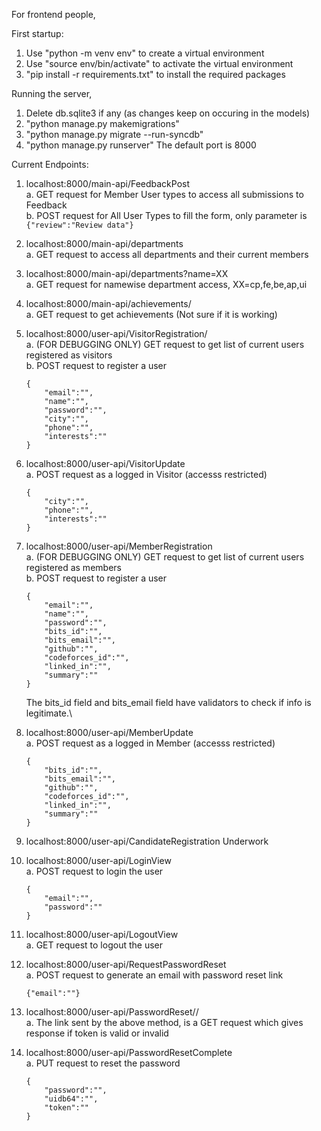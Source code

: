 For frontend people,

First startup:
1. Use "python -m venv env" to create a virtual environment
2. Use "source env/bin/activate" to activate the virtual environment
3. "pip install -r requirements.txt" to install the required packages

Running the server,
1. Delete db.sqlite3 if any (as changes keep on occuring in the models)
2. "python manage.py makemigrations"
3. "python manage.py migrate --run-syncdb"
4. "python manage.py runserver" The default port is 8000

Current Endpoints:
1. localhost:8000/main-api/FeedbackPost \
    a. GET request for Member User types to access all submissions to Feedback\
    b. POST request for All User Types to fill the form, only parameter is ```{"review":"Review data"}```
    
2. localhost:8000/main-api/departments\
    a. GET request to access all departments and their current members

3. localhost:8000/main-api/departments?name=XX\
    a. GET request for namewise department access, XX=cp,fe,be,ap,ui

4. localhost:8000/main-api/achievements/\
    a. GET request to get achievements (Not sure if it is working)

5. localhost:8000/user-api/VisitorRegistration/\
    a. (FOR DEBUGGING ONLY) GET request to get list of current users registered as visitors\
    b. POST request to register a user
    ```
    {
        "email":"",
        "name":"",
        "password":"",
        "city":"",
        "phone":"",
        "interests":""
    }
    ```

6. localhost:8000/user-api/VisitorUpdate\
    a. POST request as a logged in Visitor (accesss restricted)
    ```
    {
        "city":"",
        "phone":"",
        "interests":""
    }
    ```

7. localhost:8000/user-api/MemberRegistration\
    a. (FOR DEBUGGING ONLY) GET request to get list of current users registered as members\
    b. POST request to register a user
    ```
    {
        "email":"",
        "name":"",
        "password":"",
        "bits_id":"",
        "bits_email":"",
        "github":"",
        "codeforces_id":"",
        "linked_in":"",
        "summary":""
    }
    ``` 
    The bits_id field and bits_email field have validators to check if info is legitimate.\

8. localhost:8000/user-api/MemberUpdate\
    a. POST request as a logged in Member (accesss restricted)
    ```
    {
        "bits_id":"",
        "bits_email":"",
        "github":"",
        "codeforces_id":"",
        "linked_in":"",
        "summary":""
    }
    ```

9. localhost:8000/user-api/CandidateRegistration
    Underwork

10. localhost:8000/user-api/LoginView\
    a. POST request to login the user
    ```
    {
        "email":"",
        "password":""
    }
    ```

11. localhost:8000/user-api/LogoutView\
    a. GET request to logout the user

12. localhost:8000/user-api/RequestPasswordReset\
    a. POST request to generate an email with password reset link
    ```
    {"email":""}
    ```

13. localhost:8000/user-api/PasswordReset/<uidb64>/<token>\
    a. The link sent by the above method, is a GET request which gives response if token is valid or invalid

14. localhost:8000/user-api/PasswordResetComplete\
    a. PUT request to reset the password
    ```
    {
        "password":"",
        "uidb64":"",
        "token":""
    }
    ```
